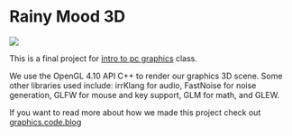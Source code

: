 # Rainy Mood 3D

![](https://graphicscode.files.wordpress.com/2016/12/screen-shot-2016-12-07-at-11-49-36-pm.png)

This is a final project for [intro to pc graphics](http://ivl.calit2.net/wiki/index.php/CSE167F2016) class.

We use the OpenGL 4.10 API C++ to render our graphics 3D scene. Some other libraries used include: irrKlang for audio, FastNoise for noise generation, GLFW for mouse and key support, GLM for math, and GLEW.

If you want to read more about how we made this project check out [graphics.code.blog](https://graphics.code.blog)
